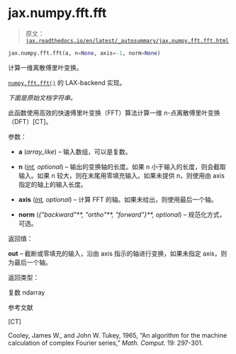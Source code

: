 # jax.numpy.fft.fft

> 原文：[`jax.readthedocs.io/en/latest/_autosummary/jax.numpy.fft.fft.html`](https://jax.readthedocs.io/en/latest/_autosummary/jax.numpy.fft.fft.html)

```py
jax.numpy.fft.fft(a, n=None, axis=-1, norm=None)
```

计算一维离散傅里叶变换。

[`numpy.fft.fft()`](https://numpy.org/doc/stable/reference/generated/numpy.fft.fft.html#numpy.fft.fft "(在 NumPy v2.0 中)") 的 LAX-backend 实现。

*下面是原始文档字符串。*

此函数使用高效的快速傅里叶变换（FFT）算法计算一维 *n*-点离散傅里叶变换（DFT）[CT]。

参数：

+   **a** (*array_like*) – 输入数组，可以是复数。

+   **n** ([*int*](https://docs.python.org/3/library/functions.html#int "(在 Python v3.12 中)")*,* *optional*) – 输出的变换轴的长度。如果 n 小于输入的长度，则会截取输入。如果 n 较大，则在末尾用零填充输入。如果未提供 n，则使用由 axis 指定的轴上的输入长度。

+   **axis** ([*int*](https://docs.python.org/3/library/functions.html#int "(在 Python v3.12 中)")*,* *optional*) – 计算 FFT 的轴。如果未给出，则使用最后一个轴。

+   **norm** (*{"backward"**,* *"ortho"**,* *"forward"}**,* *optional*) – 规范化方式，可选。

返回值：

**out** – 截断或零填充的输入，沿由 axis 指示的轴进行变换，如果未指定 axis，则为最后一个轴。

返回类型：

复数 ndarray

参考文献

[CT]

Cooley, James W., and John W. Tukey, 1965, “An algorithm for the machine calculation of complex Fourier series,” *Math. Comput.* 19: 297-301.
